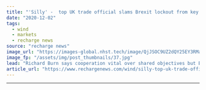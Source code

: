 ```yaml
---
title: "'Silly' -  top UK trade official slams Brexit lockout from key offshore wind group"
date: "2020-12-02"
tags: 
  - wind
  - markets
  - recharge news
source: "recharge news"
image_url: "https://images-global.nhst.tech/image/QjJSOC9UZ2dQY25EY3RManFqc0grZ2JBUEdCdmh4b1l5dlU4cDZKYmRxYz0=/nhst/binary/b9ecd97cf649895e0fc4ef94b1f8a54a"
image_fp: "/assets/img/post_thumbnails/37.jpg"
lead: "Richard Burn says cooperation vital over shared objectives but Britain currently excluded from North Seas Energy Cooperation"
article_url: "https://www.rechargenews.com/wind/silly-top-uk-trade-official-slams-brexit-lockout-from-key-offshore-wind-group/2-1-923172"
---
```


---
